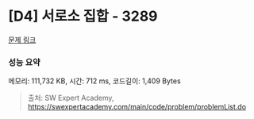 # [D4] 서로소 집합 - 3289 

[문제 링크](https://swexpertacademy.com/main/code/problem/problemDetail.do?contestProbId=AWBJKA6qr2oDFAWr) 

### 성능 요약

메모리: 111,732 KB, 시간: 712 ms, 코드길이: 1,409 Bytes



> 출처: SW Expert Academy, https://swexpertacademy.com/main/code/problem/problemList.do